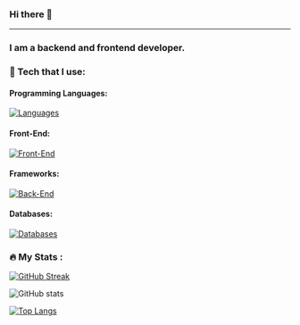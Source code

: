 ### Hi there 👋
---
### I am a backend and frontend developer.
<!--
**Strykeros/Strykeros** is a ✨ _special_ ✨ repository because its `README.md` (this file) appears on your GitHub profile.

Here are some ideas to get you started:

- 🔭 I’m currently working on ...
- 🌱 I’m currently learning ...
- 👯 I’m looking to collaborate on ...
- 🤔 I’m looking for help with ...
- 💬 Ask me about ...
- 📫 How to reach me: ...
- 😄 Pronouns: ...
- ⚡ Fun fact: ...
-->

### 🧰 Tech that I use:

#### Programming Languages:
[![Languages](https://skillicons.dev/icons?i=cs,cpp,java,py,js,ts,php)](https://skillicons.dev)

#### Front-End:
[![Front-End](https://skillicons.dev/icons?i=html,css,bootstrap,react)](https://skillicons.dev)

#### Frameworks:
[![Back-End](https://skillicons.dev/icons?i=flask,dotnet,laravel,qt)](https://skillicons.dev)

#### Databases:
[![Databases](https://skillicons.dev/icons?i=postgres,sqlite)](https://skillicons.dev)


### :fire: My Stats :
[![GitHub Streak](http://github-readme-streak-stats.herokuapp.com?user=Strykeros&theme=dark)](https://git.io/streak-stats)

![GitHub stats](https://github-readme-stats.vercel.app/api?username=Strykeros&hide_rank=true&show_icons=true&theme=transparent)

[![Top Langs](https://github-readme-stats.vercel.app/api/top-langs/?username=Strykeros&layout=compact&theme=vision-friendly-dark)](https://github.com/anuraghazra/github-readme-stats)

